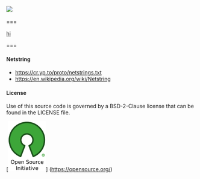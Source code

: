 [![](https://img.shields.io/badge/godoc-reference-blue.svg)](https://godoc.org/github.com/aletheia7/netstring) 

===

[hi](img/net.gif)

===

#### Netstring

  - https://cr.yp.to/proto/netstrings.txt
  - https://en.wikipedia.org/wiki/Netstring

#### License 

Use of this source code is governed by a BSD-2-Clause license that can be found
in the LICENSE file.

[![BSD-2-Clause License](img/osi_logo_100X133_90ppi_0.png)]
(https://opensource.org/)
